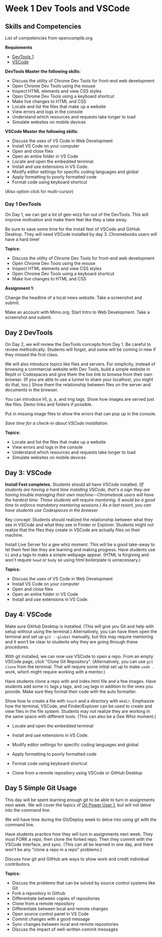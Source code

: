# Week 1 Dev Tools and VSCode

## Skills and Competencies

List of competencies from opencomplib.org

**Requiements** 

* [DevTools 1](https://lib.opencomplib.org/software-development/tools/chrome1.html)
* [VSCode](https://lib.opencomplib.org/software-development/tools/vscode.html)

**DevTools Master the following skills:**

* Discuss the utility of Chrome Dev Tools for front-end web development
* Open Chrome Dev Tools using the mouse
* Inspect HTML elements and view CSS styles
* Open Chrome Dev Tools using a keyboard shortcut
* Make live changes to HTML and CSS
* Locate and list the files that make up a website
* View errors and logs in the console
* Understand which resources and requests take longer to load
* Simulate websites on mobile devices


**VSCode Master the following skills:**

* Discuss the uses of VS Code in Web Development
* Install VS Code on your computer
* Open and close files
* Open an entire folder in VS Code
* Locate and open the embedded terminal
* Install and use extensions in VS Code.
* Modify editor settings for specific coding languages and global
* Apply formatting to poorly formatted code
* Format code using keyboard shortcut

(Also option click for multi-cursor)

### Day 1 DevTools

On Day 1, we can get a lot of gee-wizz fun out of the DevTools. This will improve motivation and make them feel like they a take away.

Be sure to save some time for the install fest of VSCode and GitHub Desktop. They will need VSCode installed by day 3. Chromebooks users will have a hard time!

**Topics:**

* Discuss the utility of Chrome Dev Tools for front-end web development
* Open Chrome Dev Tools using the mouse
* Inspect HTML elements and view CSS styles
* Open Chrome Dev Tools using a keyboard shortcut
* Make live changes to HTML and CSS

**Assignment 1:**

Change the headline of a local news website. Take a screenshot and submit.

Make an account with Mimo.org. Start Intro to Web Development. Take a screenshot and submit.

## Day 2 DevTools

On Day 2, we will review the DevTools concepts from Day 1. Be careful to review methodically. Students will forget, and some will be coming in new if they missed the first class.

We will also introduce topics like files and servers. For simplicity, instead of browsing a commercial website with Dev Tools, build a simple website in Replit or Codespaces and give them the live link to browse from their own browser. (If you are able to use a tunnel to share your localhost, you might do that, too.) Show them the relationship between files on the server and documents in the browser.

You can introduce h1, p, a, and img tags. Show how images are served just like files. Demo links and folders if possible.

Put in missing image files to show the errors that can pop up in the console.

*Save time for a check-in about VSCode installation.*

**Topics:**

* Locate and list the files that make up a website
* View errors and logs in the console
* Understand which resources and requests take longer to load
* Simulate websites on mobile devices

## Day 3: VSCode

**Install Fest completes.** Students should all have VSCode installed. *(If students are having a hard time installing VSCode, that's a sign they are having trouble managing their own machine--Chromebook users will have the hardest time. Those students will require mentoring. It would be a good time to enforce mandatory mentoring sessions.) As a last resort, you can have students use Codespaces in the browser.*

Key concept: Students should realized the relationship between what they see in VSCode and what they see in Finder or Explorer. Students might not realize that the files they create in VSCode are actually files on their machine.

Install Live Server for a gee whiz moment. This will be a good take-away to let them feel like they are learning and making progress. Have students use `h1` and `p` tags to make a simple webpage appear. (HTML is forgiving and won't require `head` or `body` so using html boilerplate is unnecessary.)

**Topics:**

* Discuss the uses of VS Code in Web Development
* Install VS Code on your computer
* Open and close files
* Open an entire folder in VS Code
* Install and use extensions in VS Code.

## Day 4: VSCode

Make sure GitHub Desktop is installed. (This will give you Git and help with setup without using the terminal.) Alternatively, you can have them open the terminal and set up `git --global` manually, but this may require mentoring and it won't be clear to students why they are going through these procedures.

With git installed, we can now use VSCode to open a repo. From an empty VSCode page, click "Clone Git Repository". (Alternatively, you can use `git clone` from the terminal. That will require some initial set up to make `code .` work, which might require working with a mentor.)

Have students clone a repo with and index.html file and a few images. Have students add some `h1` tags `p` tags, and `img` tags in addition to the ones you provide. Make sure they format their code with the auto formatter.

Show how to create a file with `touch` and a directory with `mkdir`. Emphasize how the terminal, VSCode, and Finder/Explorer can be used to create and view files in the file system. Students may not realize they are working in the same space with different tools. (This can also be a Gee Whiz moment.)

* Locate and open the embedded terminal
* Install and use extensions in VS Code.
* Modify editor settings for specific coding languages and global
* Apply formatting to poorly formatted code
* Format code using keyboard shortcut

* Clone from a remote repository using VSCode or GitHub Desktop

## Day 5 Simple Git Usage

This day will be spent learning enough git to be able to turn in assignments next week. We will cover the topics of [Git Power User 1](https://lib.opencomplib.org/software-development/tools/git1.html), but will not delve into the command line.

We will have time during the Git/Deploy week to delve into using git with the command line.

Have students practice how they will turn in assignments next week. They must FORK a repo, then clone the forked repo. Then they commit with the VSCode interface, and sync. (This can all be learned in one day, and there won't be any "clone a repo in a repo" problems.)

Discuss how git and GitHub are ways to show work and credit individual contributors.

**Topics:**

* Discuss the problems that can be solved by source control systems like Git
* Fork a repository in Github
* Differentiate between copies of repositories
* Clone from a remote repository
* Differentiate between local and remote changes
* Open source control panel in VS Code
* Commit changes with a good message
* Sync changes between local and remote repositories
* Discuss the impact of well-written commit messages
